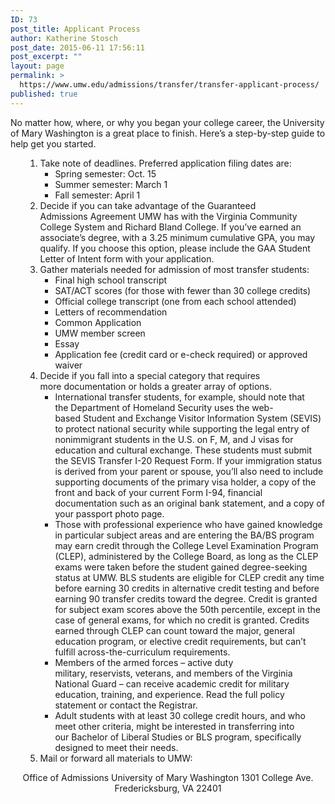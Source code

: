 ```yaml
---
ID: 73
post_title: Applicant Process
author: Katherine Stosch
post_date: 2015-06-11 17:56:11
post_excerpt: ""
layout: page
permalink: >
  https://www.umw.edu/admissions/transfer/transfer-applicant-process/
published: true
---
```

No matter how, where, or why you began your college career, the University of Mary Washington is a great place to finish. Here’s a step-by-step guide to help get you started.
<ol>
<ol>
	<li>Take note of deadlines. Preferred application filing dates are:
<ul>
	<li>Spring semester: Oct. 15</li>
	<li>Summer semester: March 1</li>
	<li>Fall semester: April 1</li>
</ul>
</li>
	<li>Decide if you can take advantage of the Guaranteed Admissions Agreement UMW has with the Virginia Community College System and Richard Bland College. If you’ve earned an associate’s degree, with a 3.25 minimum cumulative GPA, you may qualify. If you choose this option, please include the GAA Student Letter of Intent form with your application.</li>
	<li>Gather materials needed for admission of most transfer students:
<ul>
	<li>Final high school transcript</li>
	<li>SAT/ACT scores (for those with fewer than 30 college credits)</li>
	<li>Official college transcript (one from each school attended)</li>
	<li>Letters of recommendation</li>
	<li>Common Application</li>
	<li>UMW member screen</li>
	<li>Essay</li>
	<li>Application fee (credit card or e-check required) or approved waiver</li>
</ul>
</li>
	<li>Decide if you fall into a special category that requires more documentation or holds a greater array of options.
<ul>
	<li>International transfer students, for example, should note that the Department of Homeland Security uses the web-based Student and Exchange Visitor Information System (SEVIS) to protect national security while supporting the legal entry of nonimmigrant students in the U.S. on F, M, and J visas for education and cultural exchange. These students must submit the SEVIS Transfer I-20 Request Form. If your immigration status is derived from your parent
or spouse, you’ll also need to include supporting documents of the primary visa<a name="2"></a> holder, a copy of the front and back of your current Form I-94, financial documentation such as an original bank statement, and a copy of your passport photo page.</li>
	<li>Those with professional experience who have gained knowledge in particular subject areas and are entering the BA/BS program may earn credit through the College Level Examination Program (CLEP), administered by the College Board, as long as the CLEP exams were taken before the student gained degree-seeking status at UMW. BLS students are eligible for CLEP credit any time before earning 30 credits in alternative credit testing and before earning 90 transfer credits toward the degree. Credit is granted for subject exam scores above the 50th percentile, except in the case of general exams, for which no credit is granted. Credits earned through CLEP can count toward the major, general education program, or elective credit requirements, but can’t fulfill across-the-curriculum requirements.</li>
	<li>Members of the armed forces – active duty military, reservists, veterans, and members of the Virginia National Guard – can receive academic credit for military education, training, and experience. Read the full policy statement or contact the Registrar.</li>
	<li>Adult students with at least 30 college credit hours, and who meet other criteria, might be interested in transferring into our Bachelor of Liberal Studies or BLS program, specifically designed to meet their needs.</li>
</ul>
</li>
	<li>Mail or forward all materials to UMW:</li>
</ol>
</ol>
<p style="text-align: center;">Office of Admissions
University of Mary Washington
1301 College Ave.
Fredericksburg, VA 22401</p>